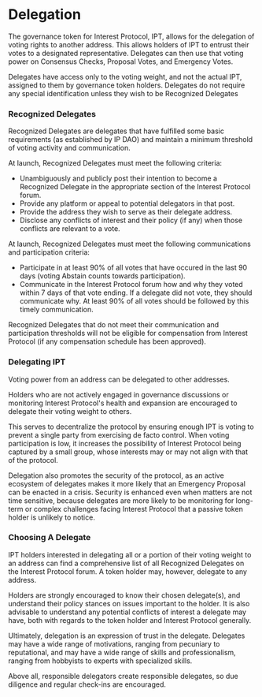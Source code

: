 # Delegation

The governance token for Interest Protocol, IPT, allows for the delegation of voting rights to another address. This allows holders of IPT to entrust their votes to a designated representative. Delegates can then use that voting power on Consensus Checks, Proposal Votes, and Emergency Votes.

Delegates have access only to the voting weight, and not the actual IPT, assigned to them by governance token holders. Delegates do not require any special identification unless they wish to be Recognized Delegates

### Recognized Delegates
Recognized Delegates are delegates that have fulfilled some basic requirements (as established by IP DAO) and maintain a minimum threshold of voting activity and communication.

At launch, Recognized Delegates must meet the following criteria:
- Unambiguously and publicly post their intention to become a Recognized Delegate in the appropriate section of the Interest Protocol forum.
- Provide any platform or appeal to potential delegators in that post.
- Provide the address they wish to serve as their delegate address.
- Disclose any conflicts of interest and their policy (if any) when those conflicts are relevant to a vote.

At launch, Recognized Delegates must meet the following communications and participation criteria:
- Participate in at least 90% of all votes that have occured in the last 90 days (voting Abstain counts towards participation).
- Communicate in the Interest Protocol forum how and why they voted within 7 days of that vote ending. If a delegate did not vote, they should communicate why. At least 90% of all votes should be followed by this timely communication.

Recognized Delegates that do not meet their communication and participation thresholds will not be eligible for compensation from Interest Protocol (if any compensation schedule has been approved).

### Delegating IPT
Voting power from an address can be delegated to other addresses.

Holders who are not actively engaged in governance discussions or monitoring Interest Protocol's health and expansion are encouraged to delegate their voting weight to others. 

This serves to decentralize the protocol by ensuring enough IPT is voting to prevent a single party from exercising de facto control. When voting participation is low, it increases the possibility of Interest Protocol being captured by a small group, whose interests may or may not align with that of the protocol.

Delegation also promotes the security of the protocol, as an active ecosystem of delegates makes it more likely that an Emergency Proposal can be enacted in a crisis. Security is enhanced even when matters are not time sensitive, because delegates are more likely to be monitoring for long-term or complex challenges facing Interest Protocol that a passive token holder is unlikely to notice.

### Choosing A Delegate
IPT holders interested in delegating all or a portion of their voting weight to an address can find a comprehensive list of all Recognized Delegates on the Interest Protocol forum. A token holder may, however, delegate to any address.

Holders are strongly encouraged to know their chosen delegate(s), and understand their policy stances on issues important to the holder. It is also advisable to understand any potential conflicts of interest a delegate may have, both with regards to the token holder and Interest Protocol generally.

Ultimately, delegation is an expression of trust in the delegate. Delegates may have a wide range of motivations, ranging from pecuniary to reputational, and may have a wide range of skills and professionalism, ranging from hobbyists to experts with specialized skills.

Above all, responsible delegators create responsible delegates, so due diligence and regular check-ins are encouraged.
